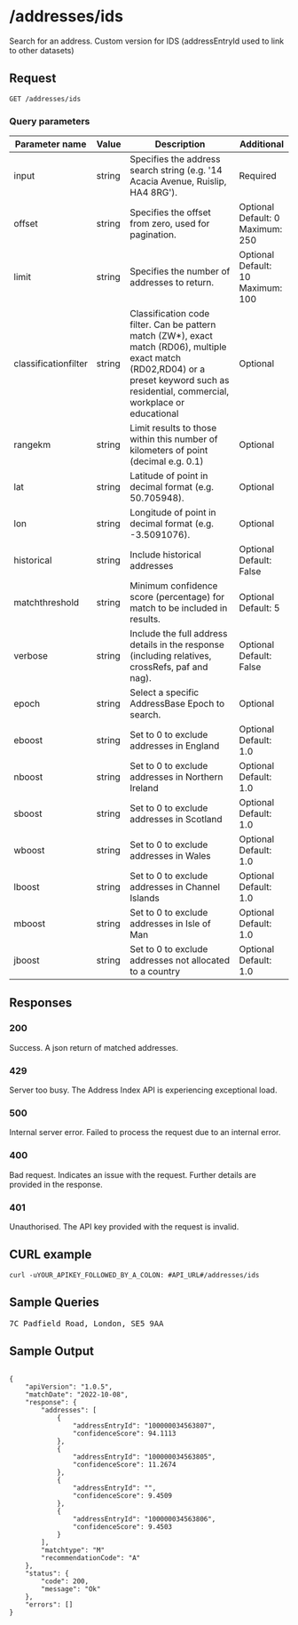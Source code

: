 <h1>/addresses/ids</h1>

<p>Search for an address. Custom version for IDS (addressEntryId used to link to other datasets)</p>

<h2>Request</h2>

<p><code>GET /addresses/ids</code></p>
 

<h3>Query parameters</h3>

<table class="table">
        <thead class="table--head">
        <th scope="col" class="table--header--cell">Parameter name</th>
        <th scope="col" class="table--header--cell">Value</th>
        <th scope="col" class="table--header--cell">Description</th>
        <th scope="col" class="table--header--cell">Additional</th>
        </thead>
    <tbody>
        <tr class="table--row">
            <td class="table--cell">input</td>
            <td class="table--cell">string</td>
            <td class="table--cell">Specifies the address search string (e.g. &#39;14 Acacia Avenue, Ruislip, HA4 8RG&#39;).</td>
            <td class="table--cell">
                Required
             </td>
        </tr>
        <tr class="table--row">
            <td class="table--cell">offset</td>
            <td class="table--cell">string</td>
            <td class="table--cell">Specifies the offset from zero, used for pagination.</td>
            <td class="table--cell">
                Optional
                <br>Default: 0
                <br>Maximum: 250
            </td>
        </tr>
         <tr class="table--row">
            <td class="table--cell">limit</td>
            <td class="table--cell">string</td>
            <td class="table--cell">Specifies the number of addresses to return.</td>
            <td class="table--cell">
                Optional
                <br>Default: 10
                <br>Maximum: 100
            </td>
        </tr>
        <tr class="table--row">
            <td class="table--cell">classificationfilter</td>
            <td class="table--cell">string</td>
            <td class="table--cell">Classification code filter. Can be pattern match (ZW*), exact match (RD06), multiple exact match (RD02,RD04) or a preset keyword such as residential, commercial, workplace or educational</td>
            <td class="table--cell">
                Optional
            </td>
        </tr>
        <tr class="table--row">
            <td class="table--cell">rangekm</td>
            <td class="table--cell">string</td>
            <td class="table--cell">Limit results to those within this number of kilometers of point (decimal e.g. 0.1)</td>
            <td class="table--cell">
                Optional
            </td>
        </tr>
          <tr class="table--row">
            <td class="table--cell">lat</td>
            <td class="table--cell">string</td>
            <td class="table--cell">Latitude of point in decimal format (e.g. 50.705948).</td>
            <td class="table--cell">
                Optional
            </td>
        </tr>
         <tr class="table--row">
            <td class="table--cell">lon</td>
            <td class="table--cell">string</td>
            <td class="table--cell">Longitude of point in decimal format (e.g. -3.5091076).</td>
            <td class="table--cell">
                Optional
            </td>
        </tr>
         <tr class="table--row">
            <td class="table--cell">historical</td>
            <td class="table--cell">string</td>
            <td class="table--cell">Include historical addresses</td>
            <td class="table--cell">
                Optional
                <br>Default: False
            </td>
        </tr>
         <tr class="table--row">
            <td class="table--cell">matchthreshold</td>
            <td class="table--cell">string</td>
            <td class="table--cell">Minimum confidence score (percentage) for match to be included in results.</td>
            <td class="table--cell">
                Optional
                <br>Default: 5
            </td>
        </tr>
         <tr class="table--row">
            <td class="table--cell">verbose</td>
            <td class="table--cell">string</td>
            <td class="table--cell">Include the full address details in the response (including relatives, crossRefs, paf and nag).</td>
            <td class="table--cell">
                Optional
                <br>Default: False
            </td>
        </tr>
         <tr class="table--row">
            <td class="table--cell">epoch</td>
            <td class="table--cell">string</td>
            <td class="table--cell">Select a specific AddressBase Epoch to search.</td>
            <td class="table--cell">
                Optional
            </td>
        </tr>
            <tr class="table--row">
               <td class="table--cell">eboost</td>
               <td class="table--cell">string</td>
               <td class="table--cell">Set to 0 to exclude addresses in England</td>
               <td class="table--cell">
                    Optional
                    <br>Default: 1.0
                </td>
            </tr>
            <tr class="table--row">
                <td class="table--cell">nboost</td>
                <td class="table--cell">string</td>
                <td class="table--cell">Set to 0 to exclude addresses in Northern Ireland</td>
                <td class="table--cell">
                    Optional
                    <br>Default: 1.0
                </td>
            </tr>
            <tr class="table--row">
                <td class="table--cell">sboost</td>
                <td class="table--cell">string</td>
                <td class="table--cell">Set to 0 to exclude addresses in Scotland</td>
                <td class="table--cell">
                    Optional
                    <br>Default: 1.0
                </td>
            </tr>
            <tr class="table--row">
                <td class="table--cell">wboost</td>
                <td class="table--cell">string</td>
                <td class="table--cell">Set to 0 to exclude addresses in Wales</td>
                <td class="table--cell">
                     Optional
                    <br>Default: 1.0
                </td>
            </tr>  
            <tr class="table--row">
                <td class="table--cell">lboost</td>
                <td class="table--cell">string</td>
                <td class="table--cell">Set to 0 to exclude addresses in Channel Islands</td>
                <td class="table--cell">
                     Optional
                    <br>Default: 1.0
                </td>
            </tr> 
            <tr class="table--row">
                <td class="table--cell">mboost</td>
                <td class="table--cell">string</td>
                <td class="table--cell">Set to 0 to exclude addresses in Isle of Man</td>
                <td class="table--cell">
                     Optional
                    <br>Default: 1.0
                </td>
            </tr> 
            <tr class="table--row">
                <td class="table--cell">jboost</td>
                <td class="table--cell">string</td>
                <td class="table--cell">Set to 0 to exclude addresses not allocated to a country </td>
                <td class="table--cell">
                     Optional
                    <br>Default: 1.0
                </td>
            </tr> 
     </tbody>
  </table>
    

<h2>Responses</h2>

<h3>200</h3>
<p>Success. A json return of matched addresses.</p>

<h3>429</h3>
<p>Server too busy. The Address Index API is experiencing exceptional load.</p>

<h3>500</h3>
<p>Internal server error. Failed to process the request due to an internal error.</p>

<h3>400</h3>
<p>Bad request. Indicates an issue with the request. Further details are provided in the response.</p>

<h3>401</h3>
<p>Unauthorised. The API key provided with the request is invalid.</p>
    

   <h2>CURL example</h2>

   <pre><code>curl -uYOUR_APIKEY_FOLLOWED_BY_A_COLON: #API_URL#/addresses/ids</code></pre>

<h2>Sample Queries</h2>

<p><pre>7C Padfield Road, London, SE5 9AA</pre></p>

   <h2 class="saturn">Sample Output</h2>

   <pre><code>
{
    "apiVersion": "1.0.5",
    "matchDate": "2022-10-08",
    "response": {
        "addresses": [
            {
                "addressEntryId": "100000034563807",
                "confidenceScore": 94.1113
            },
            {
                "addressEntryId": "100000034563805",
                "confidenceScore": 11.2674
            },
            {
                "addressEntryId": "",
                "confidenceScore": 9.4509
            },
            {
                "addressEntryId": "100000034563806",
                "confidenceScore": 9.4503
            }
        ],
        "matchtype": "M"
        "recommendationCode": "A"
    },
    "status": {
        "code": 200,
        "message": "Ok"
    },
    "errors": []
}
   </code></pre>
   